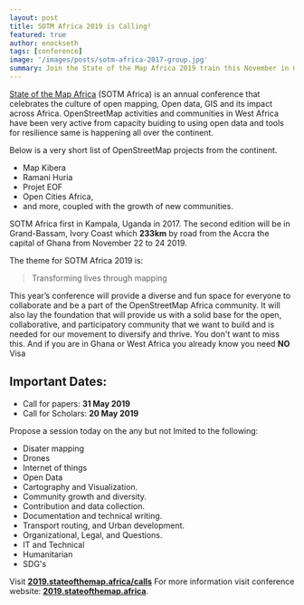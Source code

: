 ```yaml
---
layout: post
title: SOTM Africa 2019 is Calling!
featured: true
author: enockseth
tags: [conference]
image: '/images/posts/sotm-africa-2017-group.jpg'
summary: Join the State of the Map Africa 2019 train this November in Grand-Bassam, Ivory Coast for 3-Days of networking, learning, sharing and fun by proposing a talk or worshop today! 
---
```

[State of the Map Africa](//stateofthemap.africa) (SOTM Africa) is an annual conference that celebrates the culture of open mapping, Open data, GIS and its impact across Africa. OpenStreetMap activities and communities in West Africa have been very active from capacity buiding to using open data and tools for resilience same is happening all over the continent. 

Below is a very short list of OpenStreetMap projects from the continent.
- Map Kibera
- Ramani Huria
- Projet EOF
- Open Cities Africa,
- and more, coupled with the growth of new communities.

SOTM Africa first in Kampala, Uganda in 2017. The second edition will be in Grand-Bassam, Ivory Coast which **233km** by road from the Accra the capital of Ghana from November 22 to 24 2019.

The theme for SOTM Africa 2019 is:

> Transforming lives through mapping

This year’s conference will provide a diverse and fun space for everyone to collaborate and be a part of the OpenStreetMap Africa community. It will also lay the foundation that will provide us with a solid base for the open, collaborative, and participatory community that we want to build and is needed for our movement to diversify and thrive. You don't want to miss this. And if you are in Ghana or West Africa you already know you need **NO** Visa 

## Important Dates:

- Call for papers: **31 May 2019**
- Call for Scholars: **20 May 2019**

Propose a session today on the any but not lmited to the following:
- Disater mapping
- Drones
- Internet of things
- Open Data
- Cartography and Visualization.
- Community growth and diversity.
- Contribution and data collection.
- Documentation and technical writing.
- Transport routing, and Urban development.
- Organizational, Legal, and Questions.
- IT and Technical 
- Humanitarian
- SDG's

Visit **[2019.stateofthemap.africa/calls](//2019.stateofthemap.africa/calls/)** For more information visit conference website: **[2019.stateofthemap.africa](//2019.stateofthemap.africa)**.
